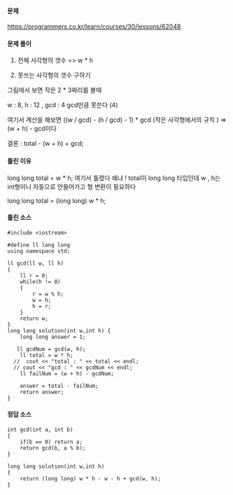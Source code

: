 #### 문제 

https://programmers.co.kr/learn/courses/30/lessons/62048

#### 문제 풀이 

1. 전체 사각형의 갯수 => w * h

2. 못쓰는 사각형의 갯수 구하기 

그림에서 보면 작은 2 * 3짜리를 볼때 

w : 8, h : 12 , gcd : 4
gcd만큼 못쓴다 (4)

여기서 계산을 해보면  ((w / gcd) - (h / gcd) - 1) * gcd  (작은 사각형에서의 규칙 )
=> (w + h) - gcd이다 

결론 : total - (w + h) + gcd;

#### 틀린 이유 
 long long total = w * h;
 여기서 틀렸다 
 왜냐 ! total이 long long 타입인데  w , h는 int형이니 자동으로 안들어가고 형 변환이 필요하다 

 long long total = (long long) w * h;

#### 틀린 소스 
````
#include <iostream>

#define ll long long
using namespace std;

ll gcd(ll w, ll h) 
{
    ll r = 0;
    while(h != 0)
    {
        r = w % h;
        w = h;
        h = r;
    }
    return w;
}
long long solution(int w,int h) {
    long long answer = 1;
    
   ll gcdNum = gcd(w, h);
    ll total = w * h;
  //  cout << "total : " << total << endl;
  // cout << "gcd : " << gcdNum << endl;
    ll failNum = (w + h) - gcdNum;
    
    answer = total - failNum;
    return answer;
}
````

#### 정답 소스 
````
int gcd(int a, int b)
{
    if(b == 0) return a;
    return gcd(b, a % b);
}

long long solution(int w,int h)
{
    return (long long) w * h - w - h + gcd(w, h);
}
````